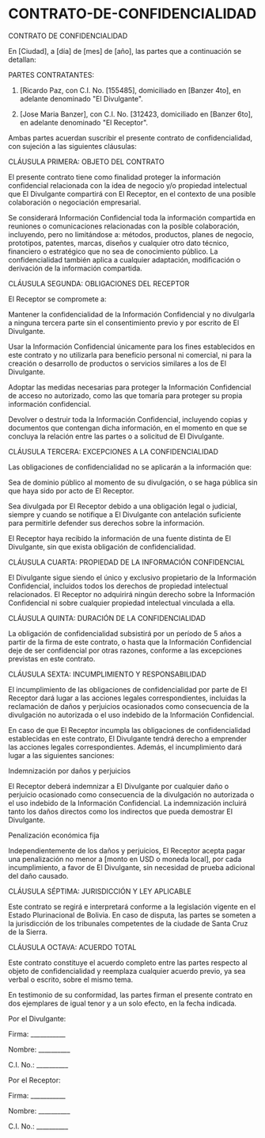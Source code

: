 # CONTRATO-DE-CONFIDENCIALIDAD

CONTRATO DE CONFIDENCIALIDAD 

En [Ciudad], a [día] de [mes] de [año], las partes que a continuación se detallan: 

PARTES CONTRATANTES: 

1. [Ricardo Paz, con C.I. No. [155485], domiciliado en [Banzer 4to], en adelante denominado "El Divulgante". 

2. [Jose Maria Banzer], con C.I. No. [312423, domiciliado en [Banzer 6to], en adelante denominado "El Receptor". 

Ambas partes acuerdan suscribir el presente contrato de confidencialidad, con sujeción a las siguientes cláusulas: 

CLÁUSULA PRIMERA: OBJETO DEL CONTRATO 

El presente contrato tiene como finalidad proteger la información confidencial relacionada con la idea de negocio y/o propiedad intelectual que El Divulgante compartirá con El Receptor, en el contexto de una posible colaboración o negociación empresarial. 

Se considerará Información Confidencial toda la información compartida en reuniones o comunicaciones relacionadas con la posible colaboración, incluyendo, pero no limitándose a: métodos, productos, planes de negocio, prototipos, patentes, marcas, diseños y cualquier otro dato técnico, financiero o estratégico que no sea de conocimiento público. La confidencialidad también aplica a cualquier adaptación, modificación o derivación de la información compartida. 

 

CLÁUSULA SEGUNDA: OBLIGACIONES DEL RECEPTOR 

El Receptor se compromete a: 

Mantener la confidencialidad de la Información Confidencial y no divulgarla a ninguna tercera parte sin el consentimiento previo y por escrito de El Divulgante. 

Usar la Información Confidencial únicamente para los fines establecidos en este contrato y no utilizarla para beneficio personal ni comercial, ni para la creación o desarrollo de productos o servicios similares a los de El Divulgante. 

Adoptar las medidas necesarias para proteger la Información Confidencial de acceso no autorizado, como las que tomaría para proteger su propia información confidencial. 

Devolver o destruir toda la Información Confidencial, incluyendo copias y documentos que contengan dicha información, en el momento en que se concluya la relación entre las partes o a solicitud de El Divulgante. 

CLÁUSULA TERCERA: EXCEPCIONES A LA CONFIDENCIALIDAD 

Las obligaciones de confidencialidad no se aplicarán a la información que: 

Sea de dominio público al momento de su divulgación, o se haga pública sin que haya sido por acto de El Receptor. 

Sea divulgada por El Receptor debido a una obligación legal o judicial, siempre y cuando se notifique a El Divulgante con antelación suficiente para permitirle defender sus derechos sobre la información. 

El Receptor haya recibido la información de una fuente distinta de El Divulgante, sin que exista obligación de confidencialidad. 

CLÁUSULA CUARTA: PROPIEDAD DE LA INFORMACIÓN CONFIDENCIAL 

El Divulgante sigue siendo el único y exclusivo propietario de la Información Confidencial, incluidos todos los derechos de propiedad intelectual relacionados. El Receptor no adquirirá ningún derecho sobre la Información Confidencial ni sobre cualquier propiedad intelectual vinculada a ella. 

CLÁUSULA QUINTA: DURACIÓN DE LA CONFIDENCIALIDAD 

La obligación de confidencialidad subsistirá por un período de 5 años a partir de la firma de este contrato, o hasta que la Información Confidencial deje de ser confidencial por otras razones, conforme a las excepciones previstas en este contrato. 

CLÁUSULA SEXTA: INCUMPLIMIENTO Y RESPONSABILIDAD 

El incumplimiento de las obligaciones de confidencialidad por parte de El Receptor dará lugar a las acciones legales correspondientes, incluidas la reclamación de daños y perjuicios ocasionados como consecuencia de la divulgación no autorizada o el uso indebido de la Información Confidencial. 

En caso de que El Receptor incumpla las obligaciones de confidencialidad establecidas en este contrato, El Divulgante tendrá derecho a emprender las acciones legales correspondientes. Además, el incumplimiento dará lugar a las siguientes sanciones: 

Indemnización por daños y perjuicios 

El Receptor deberá indemnizar a El Divulgante por cualquier daño o perjuicio ocasionado como consecuencia de la divulgación no autorizada o el uso indebido de la Información Confidencial. La indemnización incluirá tanto los daños directos como los indirectos que pueda demostrar El Divulgante. 

Penalización económica fija 

Independientemente de los daños y perjuicios, El Receptor acepta pagar una penalización no menor a [monto en USD o moneda local], por cada incumplimiento, a favor de El Divulgante, sin necesidad de prueba adicional del daño causado. 

 

CLÁUSULA SÉPTIMA: JURISDICCIÓN Y LEY APLICABLE 

Este contrato se regirá e interpretará conforme a la legislación vigente en el Estado Plurinacional de Bolivia. En caso de disputa, las partes se someten a la jurisdicción de los tribunales competentes de la ciudade de Santa Cruz de la Sierra. 

CLÁUSULA OCTAVA: ACUERDO TOTAL 

Este contrato constituye el acuerdo completo entre las partes respecto al objeto de confidencialidad y reemplaza cualquier acuerdo previo, ya sea verbal o escrito, sobre el mismo tema. 

En testimonio de su conformidad, las partes firman el presente contrato en dos ejemplares de igual tenor y a un solo efecto, en la fecha indicada. 

Por el Divulgante: 

 Firma: ___________ 

 Nombre: __________ 

 C.I. No.: __________ 

Por el Receptor: 

 Firma: ___________ 

 Nombre: __________ 

 C.I. No.: __________
